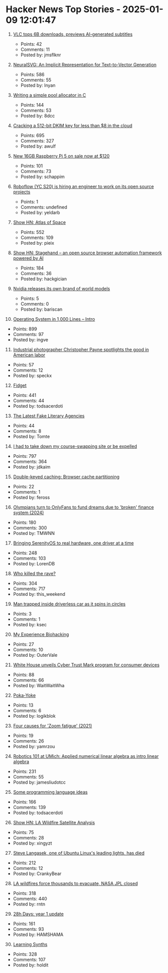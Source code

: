 # Hacker News Top Stories - 2025-01-09 12:01:47

1. [VLC tops 6B downloads, previews AI-generated subtitles](https://techcrunch.com/2025/01/09/vlc-tops-6-billion-downloads-previews-ai-generated-subtitles/)
   - Points: 42
   - Comments: 11
   - Posted by: jmsflknr

2. [NeuralSVG: An Implicit Representation for Text-to-Vector Generation](https://sagipolaczek.github.io/NeuralSVG/)
   - Points: 586
   - Comments: 55
   - Posted by: lnyan

3. [Writing a simple pool allocator in C](https://8dcc.github.io/programming/pool-allocator.html)
   - Points: 144
   - Comments: 53
   - Posted by: 8dcc

4. [Cracking a 512-bit DKIM key for less than $8 in the cloud](https://dmarcchecker.app/articles/crack-512-bit-dkim-rsa-key)
   - Points: 695
   - Comments: 327
   - Posted by: awulf

5. [New 16GB Raspberry Pi 5 on sale now at $120](https://www.raspberrypi.com/news/16gb-raspberry-pi-5-on-sale-now-at-120/)
   - Points: 101
   - Comments: 73
   - Posted by: schappim

6. [Roboflow (YC S20) is hiring an engineer to work on its open source projects](https://www.ycombinator.com/companies/roboflow/jobs/cHrnmMH-open-source-software-engineer)
   - Points: 1
   - Comments: undefined
   - Posted by: yeldarb

7. [Show HN: Atlas of Space](https://atlasof.space/)
   - Points: 552
   - Comments: 109
   - Posted by: pieix

8. [Show HN: Stagehand – an open source browser automation framework powered by AI](https://github.com/browserbase/stagehand)
   - Points: 184
   - Comments: 36
   - Posted by: hackgician

9. [Nvidia releases its own brand of world models](https://techcrunch.com/2025/01/06/nvidia-releases-its-own-brand-of-world-models/)
   - Points: 5
   - Comments: 0
   - Posted by: bariscan

10. [Operating System in 1,000 Lines – Intro](https://operating-system-in-1000-lines.vercel.app/en)
   - Points: 899
   - Comments: 97
   - Posted by: ingve

11. [Industrial photographer Christopher Payne spotlights the good in American labor](https://www.scopeofwork.net/the-honorable-parts/)
   - Points: 57
   - Comments: 12
   - Posted by: speckx

12. [Fidget](https://www.mattkeeter.com/projects/fidget/)
   - Points: 441
   - Comments: 44
   - Posted by: todsacerdoti

13. [The Latest Fake Literary Agencies](https://writerbeware.blog/2024/08/16/the-latest-fake-literary-agencies/)
   - Points: 44
   - Comments: 8
   - Posted by: Tomte

14. [I had to take down my course-swapping site or be expelled](https://www.linkedin.com/posts/jdkaim_github-jdkaimhuskyswap-huskyswap-project-activity-7282609173316415488-1jdb)
   - Points: 797
   - Comments: 364
   - Posted by: jdkaim

15. [Double-keyed caching: Browser cache partitioning](https://addyosmani.com/blog/double-keyed-caching/)
   - Points: 22
   - Comments: 1
   - Posted by: feross

16. [Olympians turn to OnlyFans to fund dreams due to 'broken' finance system (2024)](https://www.cbc.ca/sports/olympics/summer/athletics/onlyfans-alysha-newman-canada-olympics-1.7290724)
   - Points: 180
   - Comments: 300
   - Posted by: TMWNN

17. [Bringing SerenityOS to real hardware, one driver at a time](https://sdomi.pl/weblog/23-serenityos-realhw/)
   - Points: 248
   - Comments: 103
   - Posted by: LorenDB

18. [Who killed the rave?](https://www.ft.com/content/2138e940-0c81-44b0-87a7-325f278413e1)
   - Points: 304
   - Comments: 717
   - Posted by: this_weekend

19. [Man trapped inside driverless car as it spins in circles](https://www.bbc.com/news/videos/c70e2g09ng9o)
   - Points: 3
   - Comments: 1
   - Posted by: ksec

20. [My Experience Biohacking](https://vale.rocks/posts/my-experience-biohacking)
   - Points: 27
   - Comments: 10
   - Posted by: OuterVale

21. [White House unveils Cyber Trust Mark program for consumer devices](https://www.nextgov.com/cybersecurity/2025/01/white-house-unveils-cyber-trust-mark-program-consumer-devices/401991/)
   - Points: 88
   - Comments: 66
   - Posted by: WaitWaitWha

22. [Poka-Yoke](https://en.wikipedia.org/wiki/Poka-yoke)
   - Points: 13
   - Comments: 6
   - Posted by: logikblok

23. [Four causes for 'Zoom fatigue' (2021)](https://news.stanford.edu/stories/2021/02/four-causes-zoom-fatigue-solutions)
   - Points: 19
   - Comments: 26
   - Posted by: yamrzou

24. [Robotics 101 at UMich: Applied numerical linear algebra as intro linear algebra](https://robotics.umich.edu/academics/courses/course-offerings/rob101-fall-2020/)
   - Points: 231
   - Comments: 55
   - Posted by: jamesliudotcc

25. [Some programming language ideas](https://jerf.org/iri/post/2025/programming_language_ideas/)
   - Points: 166
   - Comments: 139
   - Posted by: todsacerdoti

26. [Show HN: LA Wildfire Satellite Analysis](https://github.com/xingyzt/fire)
   - Points: 75
   - Comments: 28
   - Posted by: xingyzt

27. [Steve Langasek, one of Ubuntu Linux's leading lights, has died](https://thenewstack.io/steve-langasek-one-of-ubuntu-linuxs-leading-lights-has-died/)
   - Points: 212
   - Comments: 12
   - Posted by: CrankyBear

28. [LA wildfires force thousands to evacuate, NASA JPL closed](https://www.theregister.com/2025/01/08/los_angeles_fires_jpl/)
   - Points: 318
   - Comments: 440
   - Posted by: rntn

29. [28h Days: year 1 update](https://sidhion.com/blog/28h_days_update_1/)
   - Points: 161
   - Comments: 93
   - Posted by: HAMSHAMA

30. [Learning Synths](https://learningsynths.ableton.com)
   - Points: 328
   - Comments: 107
   - Posted by: holdit

